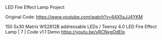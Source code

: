 LED Fire Effect Lamp Project

Original Code: https://www.youtube.com/watch?v=64X5sJJ4YKM

150 5x30 Matrix WS2812B addressable LEDs / Teensy 4.0
LED Fire Effect Lamp | 7 | Code v1.1 Demo https://youtu.be/vRCNvgOdEIo
